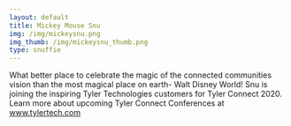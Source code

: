 ```yaml
---
layout: default
title: Mickey Mouse Snu
img: /img/mickeysnu.png
img_thumb: /img/mickeysnu_thumb.png
type: snuffie
---
```


What better place to celebrate the magic of the connected communities vision than the most magical place on earth- Walt Disney World! Snu is joining the inspiring Tyler Technologies customers for Tyler Connect 2020. Learn more about upcoming Tyler Connect Conferences at www.tylertech.com   